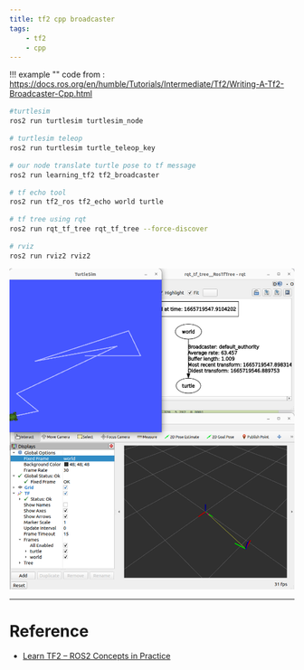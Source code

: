 ```yaml
---
title: tf2 cpp broadcaster 
tags:
    - tf2
    - cpp
---
```


!!! example ""
    code from : https://docs.ros.org/en/humble/Tutorials/Intermediate/Tf2/Writing-A-Tf2-Broadcaster-Cpp.html
     
```bash terminal1
#turtlesim
ros2 run turtlesim turtlesim_node
```

```bash terminal2
# turtlesim teleop
ros2 run turtlesim turtle_teleop_key
```

```bash terminal3
# our node translate turtle pose to tf message
ros2 run learning_tf2 tf2_broadcaster
```

```bash terminal4
# tf echo tool
ros2 run tf2_ros tf2_echo world turtle
```

```bash terminal5
# tf tree using rqt
ros2 run rqt_tf_tree rqt_tf_tree --force-discover
```

```bash terminal6
# rviz
ros2 run rviz2 rviz2
```

![](image/tf2_broadcaster_rviz_rqt_turtle.png)

---

# Reference
- [Learn TF2 – ROS2 Concepts in Practice](https://www.theconstructsim.com/learn-tf2-ros2-concepts-in-practice/)